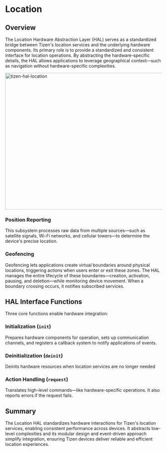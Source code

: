 # Location

## Overview  
The Location Hardware Abstraction Layer (HAL) serves as a standardized bridge between Tizen's location services and the underlying hardware components. Its primary role is to provide a standardized and consistent interface for location operations. By abstracting the hardware-specific details, the HAL allows applications to leverage geographical context—such as navigation without hardware-specific complexities.

<img width="689" height="439" alt="tizen-hal-location" src="https://github.com/user-attachments/assets/d60bc113-6fae-4498-b860-822c2c3d6229" />

### Position Reporting  
This subsystem processes raw data from multiple sources—such as satellite signals, Wi-Fi networks, and cellular towers—to determine the device's precise location.

### Geofencing  
Geofencing lets applications create virtual boundaries around physical locations, triggering actions when users enter or exit these zones. The HAL manages the entire lifecycle of these boundaries—creation, activation, pausing, and deletion—while monitoring device movement. When a boundary crossing occurs, it notifies subscribed services. 


## HAL Interface Functions  
Three core functions enable hardware integration:  

### Initialization (`init`)  
Prepares hardware components for operation, sets up communication channels, and registers a callback system to notify applications of events.
### Deinitialization (`deinit`)  
Deinits hardware resources when location services are no longer needed
### Action Handling (`request`)  
Translates high-level commands—like hardware-specific operations. It also reports errors if the request fails. 

## Summary  
The Location HAL standardizes hardware interactions for Tizen's location services, enabling consistent performance across devices. It abstracts low-level complexities and its modular design and event-driven approach simplify integration, ensuring Tizen devices deliver reliable and efficient location experiences.
